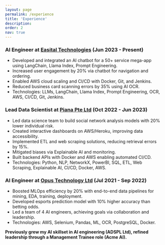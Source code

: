 ```yaml
---
layout: page
permalink: /experience
title: 'Experience'
description: 
order: 2
nav: true
---
```


### AI Engineer at [Easital Technologies](https://www.easital.com) (Jun 2023 - Present)

- Developed and integrated an AI chatbot for a 50+ service mega-app using LangChain, Llama Index, Prompt Engineering.
- Increased user engagement by 20% via chatbot for navigation and ordering.
- Enabled AWS cloud scaling and CI/CD with Docker, Git, and Jenkins.
- Reduced business card scanning errors by 35% using AI OCR.
- Technologies: LLMs, LangChain, Llama Index, Prompt Engineering, OCR, AWS, CI/CD, Git, Jenkins.

### Lead Data Scientist at [Piana Pte Ltd](https://www.sgpbusiness.com/company/Piana-Pte-Ltd) (Oct 2022 - Jun 2023)

- Led data science team to build social network analysis models with 20% lower individual risk.
- Created interactive dashboards on AWS/Heroku, improving data accessibility.
- Implemented ETL and web scraping solutions, reducing retrieval errors by 15%.
- Mitigated biases via Explainable AI and monitoring.
- Built backend APIs with Docker and AWS enabling automated CI/CD.
- Technologies: Python, NLP, NetworkX, PowerBI, SQL, ETL, Web Scraping, Explainable AI, CI/CD, Docker, AWS.

### AI Engineer at [Opus Technology Ltd](https://opus-bd.com/) (Jul 2021 - Sep 2022)

- Boosted MLOps efficiency by 20% with end-to-end data pipelines for mining, EDA, training, deployment.
- Developed esports prediction model with 10% higher accuracy than betting odds.
- Led a team of 4 AI engineers, achieving goals via collaboration and leadership.
- Technologies: AWS, Selenium, Pandas, ML, OCR, PostgreSQL, Docker.

<b> Previously grew my AI skillset in AI engineering (ADSPL Ltd), refined leadership through a
Management Trainee role (Acme AI). </b>
